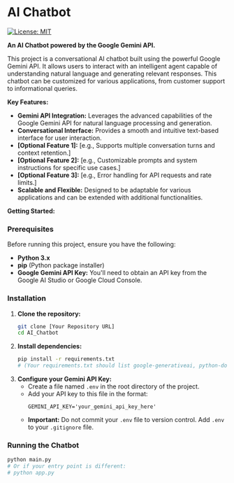 # AI Chatbot

[![License: MIT](https://img.shields.io/badge/License-MIT-yellow.svg)](https://opensource.org/licenses/MIT)

**An AI Chatbot powered by the Google Gemini API.**

This project is a conversational AI chatbot built using the powerful Google Gemini API. It allows users to interact with an intelligent agent capable of understanding natural language and generating relevant responses. This chatbot can be customized for various applications, from customer support to informational queries.

**Key Features:**

* **Gemini API Integration:** Leverages the advanced capabilities of the Google Gemini API for natural language processing and generation.
* **Conversational Interface:** Provides a smooth and intuitive text-based interface for user interaction.
* **[Optional Feature 1]:** [e.g., Supports multiple conversation turns and context retention.]
* **[Optional Feature 2]:** [e.g., Customizable prompts and system instructions for specific use cases.]
* **[Optional Feature 3]:** [e.g., Error handling for API requests and rate limits.]
* **Scalable and Flexible:** Designed to be adaptable for various applications and can be extended with additional functionalities.

**Getting Started:**

### Prerequisites

Before running this project, ensure you have the following:

* **Python 3.x**
* **pip** (Python package installer)
* **Google Gemini API Key:** You'll need to obtain an API key from the Google AI Studio or Google Cloud Console.

### Installation

1.  **Clone the repository:**
    ```bash
    git clone [Your Repository URL]
    cd AI_Chatbot
    ```
2.  **Install dependencies:**
    ```bash
    pip install -r requirements.txt
    # (Your requirements.txt should list google-generativeai, python-dotenv, etc.)
    ```
3.  **Configure your Gemini API Key:**
    * Create a file named `.env` in the root directory of the project.
    * Add your API key to this file in the format:
        ```
        GEMINI_API_KEY='your_gemini_api_key_here'
        ```
    * **Important:** Do not commit your `.env` file to version control. Add `.env` to your `.gitignore` file.

### Running the Chatbot

```bash
python main.py
# Or if your entry point is different:
# python app.py
